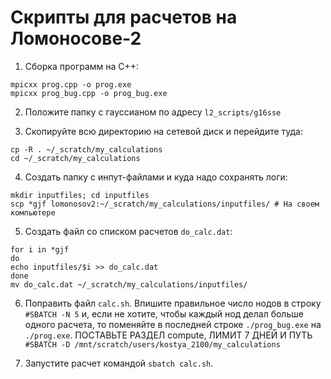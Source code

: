 # Скрипты для расчетов на Ломоносове-2

1. Сборка программ на C++:
```
mpicxx prog.cpp -o prog.exe
mpicxx prog_bug.cpp -o prog_bug.exe
```

2. Положите папку с гауссианом по адресу `l2_scripts/g16sse`

3. Скопируйте всю директорию на сетевой диск и перейдите туда:
```
cp -R . ~/_scratch/my_calculations
cd ~/_scratch/my_calculations
```

4. Создать папку с инпут-файлами и куда надо сохранять логи:
```
mkdir inputfiles; cd inputfiles
scp *gjf lomonosov2:~/_scratch/my_calculations/inputfiles/ # На своем компьютере
```

5. Создать файл со списком расчетов `do_calc.dat`:
```
for i in *gjf
do
echo inputfiles/$i >> do_calc.dat
done
mv do_calc.dat ~/_scratch/my_calculations/inputfiles/
```

6. Поправить файл `calc.sh`. Впишите правильное число нодов в строку `#SBATCH -N 5` и, если не хотите, чтобы каждый нод делал больше одного расчета, то поменяйте в последней строке `./prog_bug.exe` на `./prog.exe`. ПОСТАВЬТЕ РАЗДЕЛ compute, ЛИМИТ 7 ДНЕЙ И ПУТЬ `#SBATCH -D /mnt/scratch/users/kostya_2100/my_calculations`

7. Запустите расчет командой `sbatch calc.sh`.

